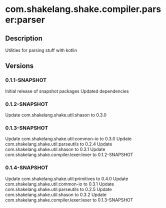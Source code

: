 # com.shakelang.shake.compiler.parser:parser
## Description
Utilities for parsing stuff with kotlin
## Versions
### 0.1.1-SNAPSHOT
Initial release of snapshot packages
Updated dependencies
### 0.1.2-SNAPSHOT
Update com.shakelang.shake.util:shason to 0.3.0
### 0.1.3-SNAPSHOT
Update com.shakelang.shake.util:common-io to 0.3.0
Update com.shakelang.shake.util:parseutils to 0.2.4
Update com.shakelang.shake.util:shason to 0.3.1
Update com.shakelang.shake.compiler.lexer:lexer to 0.1.2-SNAPSHOT
### 0.1.4-SNAPSHOT
Update com.shakelang.shake.util:primitives to 0.4.0
Update com.shakelang.shake.util:common-io to 0.3.1
Update com.shakelang.shake.util:parseutils to 0.2.5
Update com.shakelang.shake.util:shason to 0.3.2
Update com.shakelang.shake.compiler.lexer:lexer to 0.1.3-SNAPSHOT